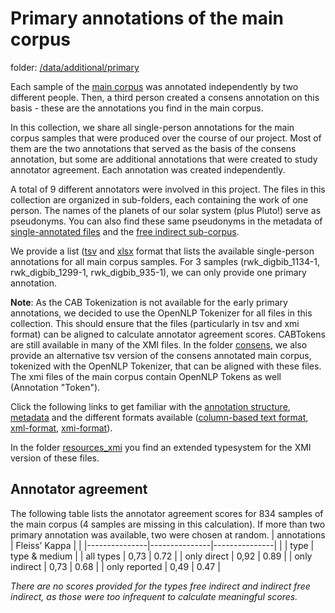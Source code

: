 # Primary annotations of the main corpus

folder: [/data/additional/primary](/data/additional/primary)

 Each sample of the [main corpus](/data/main) was annotated independently by two different people. Then, a third person created a consens annotation on this basis - these are the annotations you find in the main corpus. 
 
 In this collection, we share all single-person annotations for the main corpus samples that were produced over the course of our project. Most of them are the two annotations that served as the basis of the consens annotation, but some are additional annotations that were created to study annotator agreement. Each annotation was created independently.
  
 A total of 9 different annotators were involved in this project. The files in this collection are organized in sub-folders, each containing the work of one person. The names of the planets of our solar system (plus Pluto!) serve as pseudonyms. You can also find these same pseudonyms in the metadata of [single-annotated files](/data/additional/single_annotated) and the [free indirect sub-corpus](/data/additional/simplified/free_indirect).
 
 We provide a list ([tsv](/data/additional/primary/rwk1_list.tsv) and [xlsx](/data/additional/primary/rwk1_list.xlsx) format that lists the available single-person annotations for all main corpus samples. For 3 samples (rwk_digbib_1134-1, rwk_digbib_1299-1, rwk_digbib_935-1), we can only provide one primary annotation. 
 
 
 **Note**: As the CAB Tokenization is not available for the early primary annotations, we decided to use the OpenNLP Tokenizer for all files in this collection. This should ensure that the files (particularly in tsv and xmi format) can be aligned to calculate annotator agreement scores. CABTokens are still available in many of the XMI files. 
 In the folder [consens](/data/additional/primary/consens),  we also provide an alternative tsv version of the consens annotated main corpus, tokenized with the OpenNLP Tokenizer, that can be aligned with these files. The xmi files of the main corpus contain OpenNLP Tokens as well (Annotation "Token"). 
 
 
Click the following links to get familiar with the [annotation structure](annotation_structure.md), [metadata](metadata.md) and the different formats available ([column-based text format](column_based_text_format.md),  [xml-format](xml_format.md),  [xmi-format](xmi_format.md)).

 In the folder [resources_xmi](/data/additional/primary/resources_xmi) you find an extended typesystem for the XMI version of these files.

## Annotator agreement
The following table lists the annotator agreement scores for 834 samples of the main corpus (4 samples are missing in this calculation). If more than two primary annotation was available, two were chosen at random. 
| annotations   | Fleiss’ Kappa |               |
|---------------|---------------|---------------|
|               | type          | type & medium |
| all types     | 0,73          | 0.72          |
| only direct   | 0,92          | 0.89          |
| only indirect | 0,73          | 0.68          |
| only reported | 0,49          | 0.47          | 

*There are no scores provided for the types free indirect and indirect free indirect, as those were too infrequent to calculate meaningful scores.*

